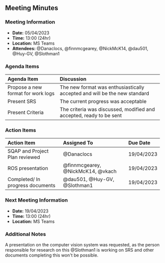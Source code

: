 ## Meeting Minutes
### Meeting Information
* **Date:** 05/04/2023
* **Time:** 13:00 (24hr)
* **Location:** MS Teams
* **Attendees:** @Danaclocs, @finnmcgearey, @NickMcK14, @dau501, @Huy-GV, @Slothman1

### Agenda Items
|Agenda Item|Discussion|
|:-|:-|
|Propose a new format for work logs|The new format was enthusiastically accepted and will be the new standard|
|Present SRS|The current progress was acceptable|
|Present Criteria|The criteria was discussed, modified and accepted, ready to be sent|

### Action Items
|Action Item|Assigned To|Due Date|
|:-|:-|:-|
|SQAP and Project Plan reviewed|@Danaclocs|19/04/2023|
|ROS presentation|@finnmcgearey, @NickMcK14, @vkach|19/04/2023|
|Completed/ In progress documents|@dau501, @Huy-GV, @Slothman1|19/04/2023|

### Next Meeting Information
* **Date:** 19/04/2023
* **Time:** 13:00 (24hr)
* **Location:** MS Teams

### Additional Notes
A presentation on the computer vision system was requested,
as the person responsible for research on this @Slothman1 is working on SRS and other documents completing this won't be possible.
